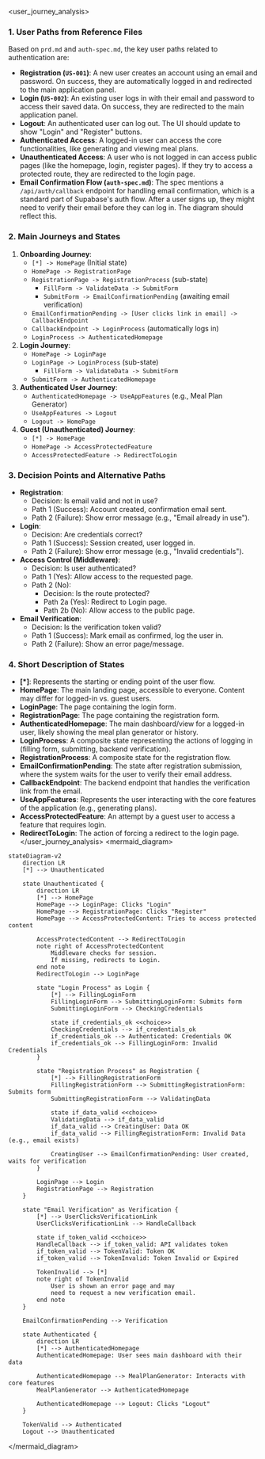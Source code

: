 <user_journey_analysis>

### 1. User Paths from Reference Files

Based on `prd.md` and `auth-spec.md`, the key user paths related to authentication are:

- **Registration (`US-001`)**: A new user creates an account using an email and password. On success, they are automatically logged in and redirected to the main application panel.
- **Login (`US-002`)**: An existing user logs in with their email and password to access their saved data. On success, they are redirected to the main application panel.
- **Logout**: An authenticated user can log out. The UI should update to show "Login" and "Register" buttons.
- **Authenticated Access**: A logged-in user can access the core functionalities, like generating and viewing meal plans.
- **Unauthenticated Access**: A user who is not logged in can access public pages (like the homepage, login, register pages). If they try to access a protected route, they are redirected to the login page.
- **Email Confirmation Flow (`auth-spec.md`)**: The spec mentions a `/api/auth/callback` endpoint for handling email confirmation, which is a standard part of Supabase's auth flow. After a user signs up, they might need to verify their email before they can log in. The diagram should reflect this.

### 2. Main Journeys and States

1.  **Onboarding Journey**:
    - `[*] -> HomePage` (Initial state)
    - `HomePage -> RegistrationPage`
    - `RegistrationPage -> RegistrationProcess` (sub-state)
      - `FillForm -> ValidateData -> SubmitForm`
      - `SubmitForm -> EmailConfirmationPending` (awaiting email verification)
    - `EmailConfirmationPending -> [User clicks link in email] -> CallbackEndpoint`
    - `CallbackEndpoint -> LoginProcess` (automatically logs in)
    - `LoginProcess -> AuthenticatedHomepage`
2.  **Login Journey**:
    - `HomePage -> LoginPage`
    - `LoginPage -> LoginProcess` (sub-state)
      - `FillForm -> ValidateData -> SubmitForm`
    - `SubmitForm -> AuthenticatedHomepage`
3.  **Authenticated User Journey**:
    - `AuthenticatedHomepage -> UseAppFeatures` (e.g., Meal Plan Generator)
    - `UseAppFeatures -> Logout`
    - `Logout -> HomePage`
4.  **Guest (Unauthenticated) Journey**:
    - `[*] -> HomePage`
    - `HomePage -> AccessProtectedFeature`
    - `AccessProtectedFeature -> RedirectToLogin`

### 3. Decision Points and Alternative Paths

- **Registration**:
  - Decision: Is email valid and not in use?
  - Path 1 (Success): Account created, confirmation email sent.
  - Path 2 (Failure): Show error message (e.g., "Email already in use").
- **Login**:
  - Decision: Are credentials correct?
  - Path 1 (Success): Session created, user logged in.
  - Path 2 (Failure): Show error message (e.g., "Invalid credentials").
- **Access Control (Middleware)**:
  - Decision: Is user authenticated?
  - Path 1 (Yes): Allow access to the requested page.
  - Path 2 (No):
    - Decision: Is the route protected?
    - Path 2a (Yes): Redirect to Login page.
    - Path 2b (No): Allow access to the public page.
- **Email Verification**:
  - Decision: Is the verification token valid?
  - Path 1 (Success): Mark email as confirmed, log the user in.
  - Path 2 (Failure): Show an error page/message.

### 4. Short Description of States

- **[*]**: Represents the starting or ending point of the user flow.
- **HomePage**: The main landing page, accessible to everyone. Content may differ for logged-in vs. guest users.
- **LoginPage**: The page containing the login form.
- **RegistrationPage**: The page containing the registration form.
- **AuthenticatedHomepage**: The main dashboard/view for a logged-in user, likely showing the meal plan generator or history.
- **LoginProcess**: A composite state representing the actions of logging in (filling form, submitting, backend verification).
- **RegistrationProcess**: A composite state for the registration flow.
- **EmailConfirmationPending**: The state after registration submission, where the system waits for the user to verify their email address.
- **CallbackEndpoint**: The backend endpoint that handles the verification link from the email.
- **UseAppFeatures**: Represents the user interacting with the core features of the application (e.g., generating plans).
- **AccessProtectedFeature**: An attempt by a guest user to access a feature that requires login.
- **RedirectToLogin**: The action of forcing a redirect to the login page.
  </user_journey_analysis>
  <mermaid_diagram>

```mermaid
stateDiagram-v2
    direction LR
    [*] --> Unauthenticated

    state Unauthenticated {
        direction LR
        [*] --> HomePage
        HomePage --> LoginPage: Clicks "Login"
        HomePage --> RegistrationPage: Clicks "Register"
        HomePage --> AccessProtectedContent: Tries to access protected content

        AccessProtectedContent --> RedirectToLogin
        note right of AccessProtectedContent
            Middleware checks for session.
            If missing, redirects to Login.
        end note
        RedirectToLogin --> LoginPage

        state "Login Process" as Login {
            [*] --> FillingLoginForm
            FillingLoginForm --> SubmittingLoginForm: Submits form
            SubmittingLoginForm --> CheckingCredentials

            state if_credentials_ok <<choice>>
            CheckingCredentials --> if_credentials_ok
            if_credentials_ok --> Authenticated: Credentials OK
            if_credentials_ok --> FillingLoginForm: Invalid Credentials
        }

        state "Registration Process" as Registration {
            [*] --> FillingRegistrationForm
            FillingRegistrationForm --> SubmittingRegistrationForm: Submits form
            SubmittingRegistrationForm --> ValidatingData

            state if_data_valid <<choice>>
            ValidatingData --> if_data_valid
            if_data_valid --> CreatingUser: Data OK
            if_data_valid --> FillingRegistrationForm: Invalid Data (e.g., email exists)

            CreatingUser --> EmailConfirmationPending: User created, waits for verification
        }

        LoginPage --> Login
        RegistrationPage --> Registration
    }

    state "Email Verification" as Verification {
        [*] --> UserClicksVerificationLink
        UserClicksVerificationLink --> HandleCallback

        state if_token_valid <<choice>>
        HandleCallback --> if_token_valid: API validates token
        if_token_valid --> TokenValid: Token OK
        if_token_valid --> TokenInvalid: Token Invalid or Expired

        TokenInvalid --> [*]
        note right of TokenInvalid
            User is shown an error page and may
            need to request a new verification email.
        end note
    }

    EmailConfirmationPending --> Verification

    state Authenticated {
        direction LR
        [*] --> AuthenticatedHomepage
        AuthenticatedHomepage: User sees main dashboard with their data

        AuthenticatedHomepage --> MealPlanGenerator: Interacts with core features
        MealPlanGenerator --> AuthenticatedHomepage

        AuthenticatedHomepage --> Logout: Clicks "Logout"
    }

    TokenValid --> Authenticated
    Logout --> Unauthenticated

```

</mermaid_diagram>
